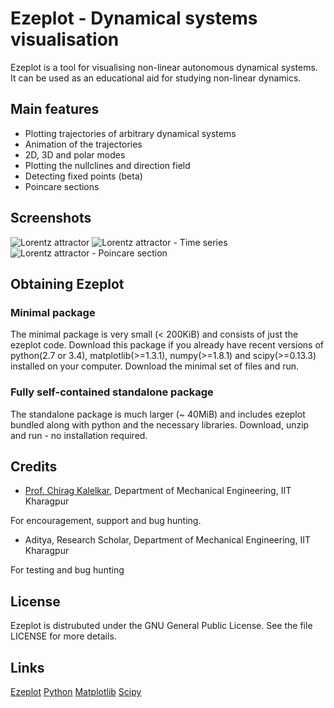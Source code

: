Ezeplot - Dynamical systems visualisation
=========================================

Ezeplot is a tool for visualising non-linear autonomous dynamical systems. It
can be used as an educational aid for studying non-linear dynamics.

Main features
------------
* Plotting trajectories of arbitrary dynamical systems
* Animation of the trajectories
* 2D, 3D and polar modes
* Plotting the nullclines and direction field
* Detecting fixed points (beta)
* Poincare sections

Screenshots
-----------
![Lorentz attractor](http://i.imgur.com/ddLdJtP.png)
![Lorentz attractor - Time series](http://i.imgur.com/iqVnwib.png)
![Lorentz attractor - Poincare section](http://i.imgur.com/QO7uNws.png)

Obtaining Ezeplot
-----------------

### Minimal package
The minimal package is very small (< 200KiB) and consists of just the ezeplot code. Download this package if you already have recent versions of python(2.7 or 3.4), matplotlib(>=1.3.1), numpy(>=1.8.1) and scipy(>=0.13.3) installed on your computer.
Download the minimal set of files and run.

### Fully self-contained standalone package
The standalone package is much larger (~ 40MiB) and includes ezeplot bundled along with python and the necessary libraries. Download, unzip and run - no installation required.

Credits
-------
* [Prof. Chirag Kalelkar](https://sites.google.com/site/kalelkar/), Department of Mechanical Engineering, IIT Kharagpur

For encouragement, support and bug hunting.

* Aditya, Research Scholar, Department of Mechanical Engineering, IIT Kharagpur

For testing and bug hunting

License
-------
Ezeplot is distrubuted under the GNU General Public License. See the file LICENSE for more details.

Links
-----
[Ezeplot](http://grajkiran.github.io/ezeplot)
[Python](https://www.python.org/)
[Matplotlib](http://matplotlib.org/)
[Scipy](http://scipy.org)
